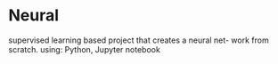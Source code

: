 # Neural
supervised learning based project that creates a neural net-
work from scratch.
using: Python, Jupyter notebook
